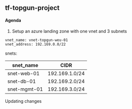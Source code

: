 ## tf-topgun-project

#### Agenda

1. Setup an azure landing zone with one vnet and 3 subnets

```
vnet_name: vnet-topgun-weu-01
vnet_address: 192.169.0.0/22
```
snets:

| snet_name    | CIDR           |
| ------------ | -------------- |
| snet-web-01  | 192.169.1.0/24 |
| snet-db-01   | 192.169.2.0/24 |
| snet-mgmt-01 | 192.169.3.0/24 |

Updating changes
